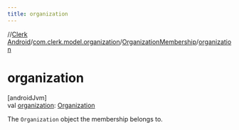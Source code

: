 ```yaml
---
title: organization
---
```

//[Clerk Android](../../../index.html)/[com.clerk.model.organization](../index.html)/[OrganizationMembership](index.html)/[organization](organization.html)



# organization



[androidJvm]\
val [organization](organization.html): [Organization](../-organization/index.html)



The `Organization` object the membership belongs to.




